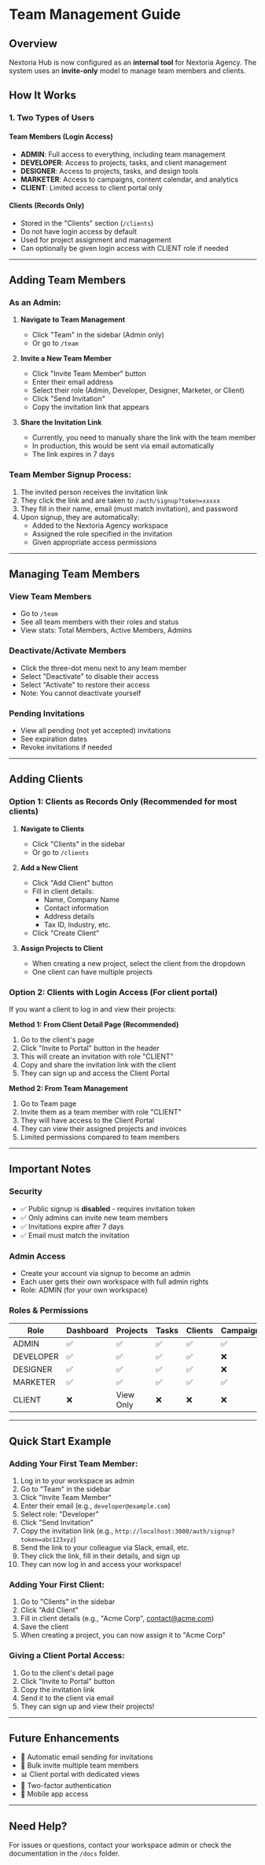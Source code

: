 # Team Management Guide

## Overview

Nextoria Hub is now configured as an **internal tool** for Nextoria Agency. The system uses an **invite-only** model to manage team members and clients.

## How It Works

### 1. **Two Types of Users**

#### Team Members (Login Access)

- **ADMIN**: Full access to everything, including team management
- **DEVELOPER**: Access to projects, tasks, and client management
- **DESIGNER**: Access to projects, tasks, and design tools
- **MARKETER**: Access to campaigns, content calendar, and analytics
- **CLIENT**: Limited access to client portal only

#### Clients (Records Only)

- Stored in the "Clients" section (`/clients`)
- Do not have login access by default
- Used for project assignment and management
- Can optionally be given login access with CLIENT role if needed

---

## Adding Team Members

### As an Admin:

1. **Navigate to Team Management**

   - Click "Team" in the sidebar (Admin only)
   - Or go to `/team`

2. **Invite a New Team Member**

   - Click "Invite Team Member" button
   - Enter their email address
   - Select their role (Admin, Developer, Designer, Marketer, or Client)
   - Click "Send Invitation"
   - Copy the invitation link that appears

3. **Share the Invitation Link**
   - Currently, you need to manually share the link with the team member
   - In production, this would be sent via email automatically
   - The link expires in 7 days

### Team Member Signup Process:

1. The invited person receives the invitation link
2. They click the link and are taken to `/auth/signup?token=xxxxx`
3. They fill in their name, email (must match invitation), and password
4. Upon signup, they are automatically:
   - Added to the Nextoria Agency workspace
   - Assigned the role specified in the invitation
   - Given appropriate access permissions

---

## Managing Team Members

### View Team Members

- Go to `/team`
- See all team members with their roles and status
- View stats: Total Members, Active Members, Admins

### Deactivate/Activate Members

- Click the three-dot menu next to any team member
- Select "Deactivate" to disable their access
- Select "Activate" to restore their access
- Note: You cannot deactivate yourself

### Pending Invitations

- View all pending (not yet accepted) invitations
- See expiration dates
- Revoke invitations if needed

---

## Adding Clients

### Option 1: Clients as Records Only (Recommended for most clients)

1. **Navigate to Clients**

   - Click "Clients" in the sidebar
   - Or go to `/clients`

2. **Add a New Client**

   - Click "Add Client" button
   - Fill in client details:
     - Name, Company Name
     - Contact information
     - Address details
     - Tax ID, Industry, etc.
   - Click "Create Client"

3. **Assign Projects to Client**
   - When creating a new project, select the client from the dropdown
   - One client can have multiple projects

### Option 2: Clients with Login Access (For client portal)

If you want a client to log in and view their projects:

**Method 1: From Client Detail Page (Recommended)**

1. Go to the client's page
2. Click "Invite to Portal" button in the header
3. This will create an invitation with role "CLIENT"
4. Copy and share the invitation link with the client
5. They can sign up and access the Client Portal

**Method 2: From Team Management**

1. Go to Team page
2. Invite them as a team member with role "CLIENT"
3. They will have access to the Client Portal
4. They can view their assigned projects and invoices
5. Limited permissions compared to team members

---

## Important Notes

### Security

- ✅ Public signup is **disabled** - requires invitation token
- ✅ Only admins can invite new team members
- ✅ Invitations expire after 7 days
- ✅ Email must match the invitation

### Admin Access

- Create your account via signup to become an admin
- Each user gets their own workspace with full admin rights
- Role: ADMIN (for your own workspace)

### Roles & Permissions

| Role      | Dashboard | Projects  | Tasks | Clients | Campaigns | Team | Analytics | Invoices  |
| --------- | --------- | --------- | ----- | ------- | --------- | ---- | --------- | --------- |
| ADMIN     | ✅        | ✅        | ✅    | ✅      | ✅        | ✅   | ✅        | ✅        |
| DEVELOPER | ✅        | ✅        | ✅    | ✅      | ❌        | ❌   | ❌        | ✅        |
| DESIGNER  | ✅        | ✅        | ✅    | ✅      | ❌        | ❌   | ❌        | ✅        |
| MARKETER  | ✅        | ✅        | ✅    | ✅      | ✅        | ❌   | ✅        | ✅        |
| CLIENT    | ❌        | View Only | ❌    | ❌      | ❌        | ❌   | ❌        | View Only |

---

## Quick Start Example

### Adding Your First Team Member:

1. Log in to your workspace as admin
2. Go to "Team" in the sidebar
3. Click "Invite Team Member"
4. Enter their email (e.g., `developer@example.com`)
5. Select role: "Developer"
6. Click "Send Invitation"
7. Copy the invitation link (e.g., `http://localhost:3000/auth/signup?token=abc123xyz`)
8. Send the link to your colleague via Slack, email, etc.
9. They click the link, fill in their details, and sign up
10. They can now log in and access your workspace!

### Adding Your First Client:

1. Go to "Clients" in the sidebar
2. Click "Add Client"
3. Fill in client details (e.g., "Acme Corp", contact@acme.com)
4. Save the client
5. When creating a project, you can now assign it to "Acme Corp"

### Giving a Client Portal Access:

1. Go to the client's detail page
2. Click "Invite to Portal" button
3. Copy the invitation link
4. Send it to the client via email
5. They can sign up and view their projects!

---

## Future Enhancements

- 📧 Automatic email sending for invitations
- 🔄 Bulk invite multiple team members
- 📊 Client portal with dedicated views
- 🔐 Two-factor authentication
- 📱 Mobile app access

---

## Need Help?

For issues or questions, contact your workspace admin or check the documentation in the `/docs` folder.
